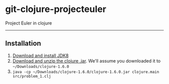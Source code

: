 # git-clojure-projecteuler
Project Euler in clojure

---

## Installation

1. [Download and install JDK8](http://www.oracle.com/technetwork/java/javase/downloads/jdk8-downloads-2133151.html)
1. [Download and unzip the clojure .jar](http://clojure.org/downloads). We'll assume you downloaded it to `~/Downloads/clojure-1.6.0`
1. `java -cp ~/Downloads/clojure-1.6.0/clojure-1.6.0.jar clojure.main src/problem_1.clj`